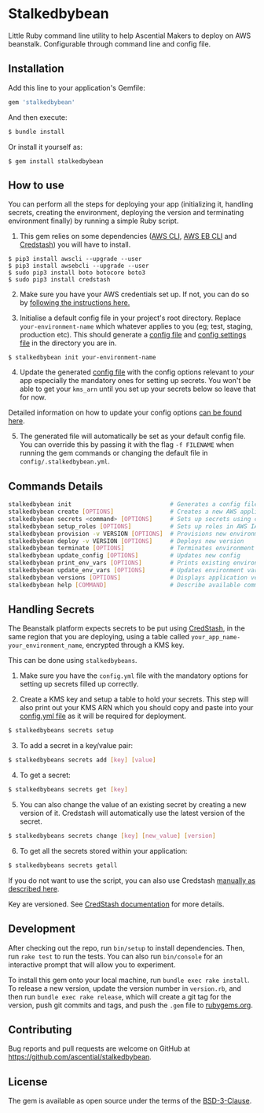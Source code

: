 # Stalkedbybean

Little Ruby command line utility to help Ascential Makers to deploy on AWS beanstalk. Configurable through command line and config file.

## Installation

Add this line to your application's Gemfile:

```ruby
gem 'stalkedbybean'
```

And then execute:

```ruby
$ bundle install
```

Or install it yourself as:

```
$ gem install stalkedbybean
```

## How to use

You can perform all the steps for deploying your app (initializing it, handling secrets, creating the environment, deploying the version and terminating environment finally) by running a simple Ruby script.

1. This gem relies on some dependencies ([AWS CLI](https://aws.amazon.com/cli/), [AWS EB CLI](https://docs.aws.amazon.com/elasticbeanstalk/latest/dg/eb-cli3.html) and [Credstash](https://github.com/fugue/credstash)) you will have to install.
```
$ pip3 install awscli --upgrade --user
$ pip3 install awsebcli --upgrade --user
$ sudo pip3 install boto botocore boto3
$ sudo pip3 install credstash
```

2. Make sure you have your AWS credentials set up. If not, you can do so by [following the instructions here.](https://docs.aws.amazon.com/cli/latest/userguide/cli-chap-getting-started.html)

3. Initialise a default config file in your project's root directory. Replace `your-environment-name` which whatever applies to you (eg; test, staging, production etc). This should generate a [config file](./config/config_test.yml) and [config settings file](./config/.stalkedbybean.yml) in the directory you are in.
```
$ stalkedbybean init your-environment-name
```

4. Update the generated [config file](./config/config_test.yml) with the config options relevant to _your_ app especially the mandatory ones for setting up secrets. You won't be able to get your `kms_arn` until you set up your secrets below so leave that for now.

Detailed information on how to update your config options [can be found here](./docs/setting_up_config_file.md).

5. The generated file will automatically be set as your default config file. You can override this by passing it with the flag ```-f FILENAME``` when running the gem commands or changing the default file in `config/.stalkedbybean.yml`.

## Commands Details

```bash
stalkedbybean init                            # Generates a config file
stalkedbybean create [OPTIONS]                # Creates a new AWS application
stalkedbybean secrets <command> [OPTIONS]     # Sets up secrets using credstash
stalkedbybean setup_roles [OPTIONS]           # Sets up roles in AWS IAM
stalkedbybean provision -v VERSION [OPTIONS]  # Provisions new environment in AWS EB
stalkedbybean deploy -v VERSION [OPTIONS]     # Deploys new version
stalkedbybean terminate [OPTIONS]             # Terminates environment
stalkedbybean update_config [OPTIONS]         # Updates new config
stalkedbybean print_env_vars [OPTIONS]        # Prints existing environment variables
stalkedbybean update_env_vars [OPTIONS]       # Updates environment variables
stalkedbybean versions [OPTIONS]              # Displays application versions
stalkedbybean help [COMMAND]                  # Describe available commands or one specific command
```

## Handling Secrets

The Beanstalk platform expects secrets to be put using [CredStash](https://github.com/fugue/credstash), in the same region that you are deploying, using a table called `your_app_name-your_environment_name`, encrypted through a KMS key.

This can be done using `stalkedbybeans`.

1. Make sure you have the `config.yml` file with the mandatory options for setting up secrets filled up correctly.

2. Create a KMS key and setup a table to hold your secrets. This step will also print out your KMS ARN which you should copy and paste into your [config.yml file](./config/config_test.yml) as it will be required for deployment.
```bash
$ stalkedbybeans secrets setup
```

3. To add a secret in a key/value pair:
```bash
$ stalkedbybeans secrets add [key] [value]
```

4. To get a secret:
```bash
$ stalkedbybeans secrets get [key]
```

5. You can also change the value of an existing secret by creating a new version of it. Credstash will automatically use the latest version of the secret.
```bash
$ stalkedbybeans secrets change [key] [new_value] [version]
```

6. To get all the secrets stored within your application:
```bash
$ stalkedbybeans secrets getall
```

If you do not want to use the script, you can also use Credstash [manually as described here](./docs/setting_up_credstash.md).

Key are versioned. See [CredStash documentation](https://github.com/fugue/credstash) for more details.

## Development

After checking out the repo, run `bin/setup` to install dependencies. Then, run `rake test` to run the tests. You can also run `bin/console` for an interactive prompt that will allow you to experiment.

To install this gem onto your local machine, run `bundle exec rake install`. To release a new version, update the version number in `version.rb`, and then run `bundle exec rake release`, which will create a git tag for the version, push git commits and tags, and push the `.gem` file to [rubygems.org](https://rubygems.org).

## Contributing

Bug reports and pull requests are welcome on GitHub at https://github.com/ascential/stalkedbybean.

## License

The gem is available as open source under the terms of the [BSD-3-Clause](https://opensource.org/licenses/BSD-3-Clause).
